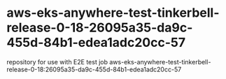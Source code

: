 # aws-eks-anywhere-test-tinkerbell-release-0-18-26095a35-da9c-455d-84b1-edea1adc20cc-57
repository for use with E2E test job aws-eks-anywhere-test-tinkerbell-release-0-18:26095a35-da9c-455d-84b1-edea1adc20cc-57
